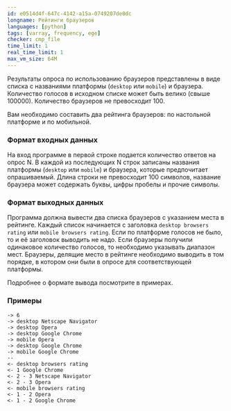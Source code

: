 ```yaml
---
id: e0514d4f-647c-4142-a15a-0749207de0dc
longname: Рейтинги браузеров
languages: [python]
tags: [varray, frequency, ege]
checker: cmp_file
time_limit: 1
real_time_limit: 1
max_vm_size: 64M
---
```



Результаты опроса по использованию браузеров представлены в виде списка с названиями платформы (`desktop` или `mobile`) и браузера. Количество голосов в исходном списке может быть велико (свыше 100000). Количество браузеров не превосходит 100.

Вам необходимо составить два рейтинга браузеров: по настольной платформе и по мобильной.

### Формат входных данных

На вход программе в первой строке подается количество ответов на опрос N. В каждой из последующих N строк записаны названия платформы (`desktop` или `mobile`) и браузера, которые предпочитает опрашиваемый. Длина строки не превосходит 100 символов, название браузера может содержать буквы, цифры пробелы и прочие символы.

### Формат выходных данных

Программа должна вывести два списка браузеров с указанием места в рейтинге. Каждый список начинается с заголовка `desktop browsers rating` или `mobile browsers rating`. Если по платформе голосов не было, то и её заголовок выводить не надо. Если браузеры получили одинаковое количество голосов, то необходимо указывать диапазон мест. Браузеры, делящие место в рейтинге необходимо выводить в том порядке, в котором они были в опросе для соответствующей платформы.

Подробнее о формате вывода посмотрите в примерах.

### Примеры

```
-> 6
-> desktop Netscape Navigator
-> desktop Opera
-> desktop Google Chrome
-> mobile Opera
-> desktop Google Chrome
-> mobile Google Chrome
--
<- desktop browsers rating
<- 1 Google Chrome
<- 2 - 3 Netscape Navigator
<- 2 - 3 Opera
<- mobile browsers rating
<- 1 - 2 Opera
<- 1 - 2 Google Chrome
```
